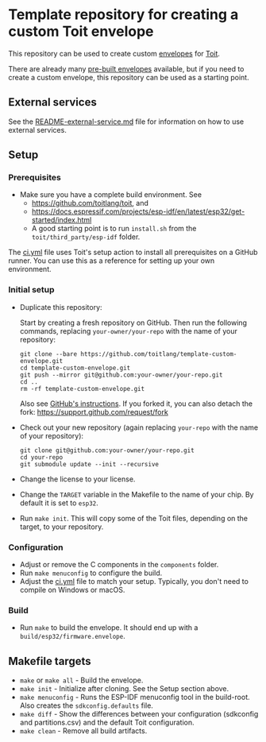# Template repository for creating a custom Toit envelope

This repository can be used to create custom [envelopes](https://docs.toit.io/tutorials/containers)
for [Toit](https://toitlang.org/).

There are already many [pre-built envelopes](https://github.com/toitlang/envelopes) available, but
if you need to create a custom envelope, this repository can be used as a starting point.

## External services

See the [README-external-service.md](README-external-service.md) file for information on how to use external services.

## Setup

### Prerequisites
* Make sure you have a complete build environment. See
  - https://github.com/toitlang/toit, and
  - https://docs.espressif.com/projects/esp-idf/en/latest/esp32/get-started/index.html
  - A good starting point is to run `install.sh` from the `toit/third_party/esp-idf` folder.

The [ci.yml](.github/workflows/ci.yml) file uses Toit's setup action to install all prerequisites
on a GitHub runner. You can use this as a reference for setting up your own environment.

### Initial setup

* Duplicate this repository:

  Start by creating a fresh repository on GitHub. Then run the following
  commands, replacing `your-owner/your-repo` with the name of your repository:

  ``` shell
  git clone --bare https://github.com/toitlang/template-custom-envelope.git
  cd template-custom-envelope.git
  git push --mirror git@github.com:your-owner/your-repo.git
  cd ..
  rm -rf template-custom-envelope.git
  ```

  Also see [GitHub's instructions](https://docs.github.com/en/repositories/creating-and-managing-repositories/duplicating-a-repository).
  If you forked it, you can also detach the fork: https://support.github.com/request/fork

* Check out your new repository (again replacing `your-repo` with the name of your repository):

  ``` shell
  git clone git@github.com:your-owner/your-repo.git
  cd your-repo
  git submodule update --init --recursive
  ```

* Change the license to your license.
* Change the `TARGET` variable in the Makefile to the name of your chip. By default it is set to `esp32`.
* Run `make init`. This will copy some of the Toit files, depending on the target, to your repository.

### Configuration
* Adjust or remove the C components in the `components` folder.
* Run `make menuconfig` to configure the build.
* Adjust the [ci.yml](.github/workflows/ci.yml) file to match your setup. Typically, you don't need
  to compile on Windows or macOS.

### Build
* Run `make` to build the envelope. It should end up with a `build/esp32/firmware.envelope`.

## Makefile targets
- `make` or `make all` - Build the envelope.
- `make init` - Initialize after cloning. See the Setup section above.
- `make menuconfig` - Runs the ESP-IDF menuconfig tool in the build-root. Also creates the `sdkconfig.defaults` file.
- `make diff` - Show the differences between your configuration (sdkconfig and partitions.csv) and the default Toit configuration.
- `make clean` - Remove all build artifacts.
